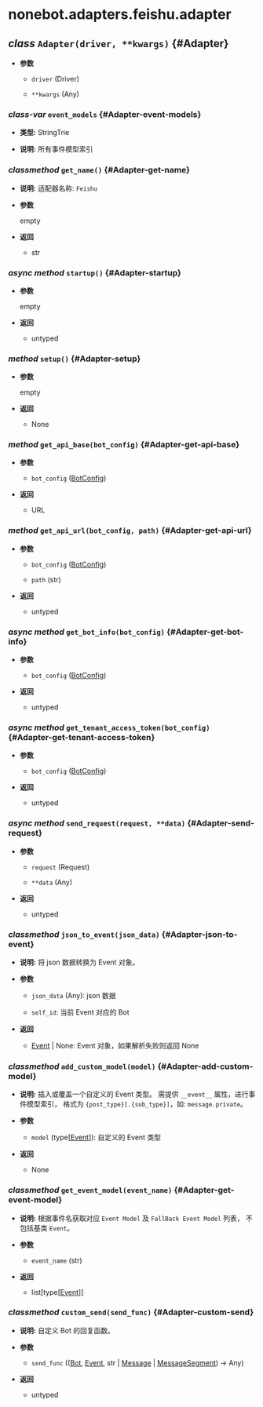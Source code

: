 # nonebot.adapters.feishu.adapter

## _class_ `Adapter(driver, **kwargs)` {#Adapter}

- **参数**

  - `driver` (Driver)

  - `**kwargs` (Any)

### _class-var_ `event_models` {#Adapter-event-models}

- **类型:** StringTrie

- **说明:** 所有事件模型索引

### _classmethod_ `get_name()` {#Adapter-get-name}

- **说明:** 适配器名称: `Feishu`

- **参数**

  empty

- **返回**

  - str

### _async method_ `startup()` {#Adapter-startup}

- **参数**

  empty

- **返回**

  - untyped

### _method_ `setup()` {#Adapter-setup}

- **参数**

  empty

- **返回**

  - None

### _method_ `get_api_base(bot_config)` {#Adapter-get-api-base}

- **参数**

  - `bot_config` ([BotConfig](config.md#BotConfig))

- **返回**

  - URL

### _method_ `get_api_url(bot_config, path)` {#Adapter-get-api-url}

- **参数**

  - `bot_config` ([BotConfig](config.md#BotConfig))

  - `path` (str)

- **返回**

  - untyped

### _async method_ `get_bot_info(bot_config)` {#Adapter-get-bot-info}

- **参数**

  - `bot_config` ([BotConfig](config.md#BotConfig))

- **返回**

  - untyped

### _async method_ `get_tenant_access_token(bot_config)` {#Adapter-get-tenant-access-token}

- **参数**

  - `bot_config` ([BotConfig](config.md#BotConfig))

- **返回**

  - untyped

### _async method_ `send_request(request, **data)` {#Adapter-send-request}

- **参数**

  - `request` (Request)

  - `**data` (Any)

- **返回**

  - untyped

### _classmethod_ `json_to_event(json_data)` {#Adapter-json-to-event}

- **说明:** 将 json 数据转换为 Event 对象。

- **参数**

  - `json_data` (Any): json 数据

  - `self_id`: 当前 Event 对应的 Bot

- **返回**

  - [Event](event.md#Event) | None: Event 对象，如果解析失败则返回 None

### _classmethod_ `add_custom_model(model)` {#Adapter-add-custom-model}

- **说明:** 插入或覆盖一个自定义的 Event 类型。 需提供 `__event__` 属性，进行事件模型索引， 格式为 `{post_type}[.{sub_type}]`，如: `message.private`。

- **参数**

  - `model` (type[[Event](event.md#Event)]): 自定义的 Event 类型

- **返回**

  - None

### _classmethod_ `get_event_model(event_name)` {#Adapter-get-event-model}

- **说明:** 根据事件名获取对应 `Event Model` 及 `FallBack Event Model` 列表， 不包括基类 `Event`。

- **参数**

  - `event_name` (str)

- **返回**

  - list[type[[Event](event.md#Event)]]

### _classmethod_ `custom_send(send_func)` {#Adapter-custom-send}

- **说明:** 自定义 Bot 的回复函数。

- **参数**

  - `send_func` (([Bot](bot.md#Bot), [Event](event.md#Event), str | [Message](message.md#Message) | [MessageSegment](message.md#MessageSegment)) -> Any)

- **返回**

  - untyped
